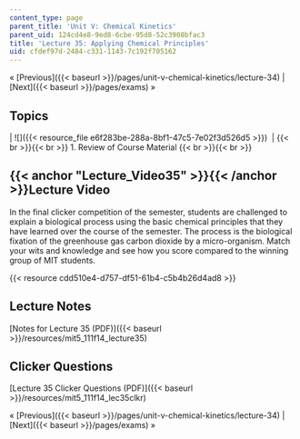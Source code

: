 ```yaml
---
content_type: page
parent_title: 'Unit V: Chemical Kinetics'
parent_uid: 124cd4e8-9ed8-6cbe-95d8-52c3908bfac3
title: 'Lecture 35: Applying Chemical Principles'
uid: cfdef97d-2484-c331-1143-7c192f705162
---
```


« [Previous]({{< baseurl >}}/pages/unit-v-chemical-kinetics/lecture-34) | [Next]({{< baseurl >}}/pages/exams) »

Topics
------

| ![]({{< resource_file e6f283be-288a-8bf1-47c5-7e02f3d526d5 >}})  |  {{< br >}}{{< br >}} 1.  Review of Course Material {{< br >}}{{< br >}}  

{{< anchor "Lecture_Video35" >}}{{< /anchor >}}Lecture Video
------------------------------------------------------------

In the final clicker competition of the semester, students are challenged to explain a biological process using the basic chemical principles that they have learned over the course of the semester. The process is the biological fixation of the greenhouse gas carbon dioxide by a micro-organism. Match your wits and knowledge and see how you score compared to the winning group of MIT students.

{{< resource cdd510e4-d757-df51-61b4-c5b4b26d4ad8 >}}

Lecture Notes
-------------

[Notes for Lecture 35 (PDF)]({{< baseurl >}}/resources/mit5_111f14_lecture35)

Clicker Questions
-----------------

[Lecture 35 Clicker Questions (PDF)]({{< baseurl >}}/resources/mit5_111f14_lec35clkr)

« [Previous]({{< baseurl >}}/pages/unit-v-chemical-kinetics/lecture-34) | [Next]({{< baseurl >}}/pages/exams) »